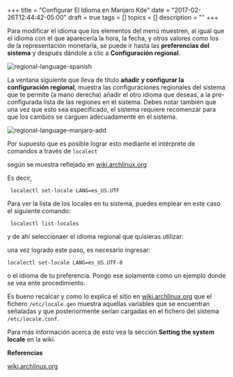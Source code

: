 +++
title = "Configurar El Idioma en Manjaro Kde"
date = "2017-02-26T12:44:42-05:00"
draft = true
tags = []
topics = []
description = ""
+++

<p>Para modificar el idioma que los elementos del menú muestren, al igual que el idioma con el que aparecería la hora, la fecha, y otros valores como los de la representación monetaria, se puede ir hasta las <strong>preferencias del sistema</strong> y después dándole a clic a <strong>Configuración regional</strong>.</p>

<p><img src="/images/modify-regional-language-spanish-manjaro-kde.png" alt="regional-language-spanish"></p>

<p>La ventana siguiente que lleva de título <strong>añadir y configurar la configuración regional</strong>, muestra las configuraciones regionales del sistema que  te permite (a mano derecha) añadir el otro idioma que deseas, a la pre-configurada lista de las regiones en el sistema. Debes notar también que una vez que esto sea especificado, el sistema requiere recomenzar para que los cambios se carguen adecuadamente en el sistema.</p>

<p><img src="/images/modify-regional-language-spanish-manjaro-kde-add.png" alt="regional-language-manjaro-add"></p>

<p>Por supuesto que es posible lograr esto mediante el intérprete de comandos a través de <code>localect</code></p>

<p>según se muestra reflejado en <a href="https://wiki.archlinux.org/index.php/locale" target="_blank">wiki.archlinux.org</a></p>

<p>Es decir,</p>

<pre><code> localectl set-locale LANG=es_US.UTF 
</code></pre>

<p>Para ver la lista de los locales en tu sistema, puedes emplear en este caso el siguiente comando:</p>

<pre><code> localectl list-locales 
</code></pre>

<p>y de ahí seleccionaer el idioma regional que quisieras utilizar:</p>

<p>una vez logrado este paso, es necesario ingresar:</p>

<pre><code>localectl set-locale LANG=es_US.UTF-8 
</code></pre>

<p>o el idioma de tu preferencia. Pongo ese solamente como un ejemplo donde se vea ente procedimiento.</p>

<p>Es bueno recalcar y como lo explica el sitio en <a href="https://wiki.archlinux.org/index.php/locale#Setting_the_system_locale" target="_blank">wiki.archlinux.org</a> que el fichero <code>/etc/locale.gen</code> muestra aquellas variables que se encuentran señaladas y que posteriormente serían cargadas en el fichero del sistema <code>/etc/locale.conf</code>.</p>

<p>Para más información acerca de esto vea la sección <strong>Setting the system locale</strong> en la wiki.</p>

<p><strong>Referencias</strong></p>

<p><a href="https://wiki.archlinux.org/">wiki.archlinux.org</a></p>

